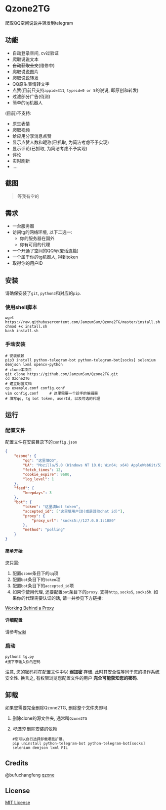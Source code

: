 # Qzone2TG

爬取QQ空间说说并转发到telegram

## 功能

* 自动登录空间, cv过验证
* 爬取说说文本
* ~~自动获取全文~~(维修中)
* 爬取说说图片
* 爬取说说转发
* QQ原生表情转文字
* 点赞(目前只支持`appid=311`, `typeid=0 or 5`的说说, 即原创和转发)
* 过滤部分广告(待测)
* 简单的tg机器人

(目前)不支持:

* 原生表情
* 爬取视频
* 给应用分享消息点赞
* 显示点赞人数和昵称(已抓取, 为简洁考虑不予实现)
* 显示评论(已抓取, 为简洁考虑不予实现)
* 评论
* 实时刷新
* ....

## 截图

> 等我有空的

## 需求

* 一台服务器
* 访问tg的网络环境, 以下二选一:
  * 你的服务器在国外
  * 你有可用的代理
* 一个开通了空间的QQ号(废话连篇)
* 一个属于你的tg机器人, 得到token
* 取得你的用户ID

## 安装

请确保安装了`git`, `python3`和对应的`pip`.

### 使用shell脚本

``` shell
wget https://raw.githubusercontent.com/JamzumSum/Qzone2TG/master/install.sh
chmod +x install.sh
bash install.sh
```

### 手动安装

``` shell
# 安装依赖
pip3 install python-telegram-bot python-telegram-bot[socks] selenium demjson lxml opencv-python
# clone本项目
git clone https://github.com/JamzumSum/Qzone2TG.git
cd Qzone2TG
# 建立配置文档
cp example.conf config.conf
vim config.conf     # 这里需要一个趁手的编辑器
# 填写qq, tg bot token, userId, 以及可选的代理
```

## 运行

### 配置文件

配置文件在安装目录下的`config.json`

``` json
{
    "qzone": {
        "qq": "这里填QQ",
        "UA": "Mozilla/5.0 (Windows NT 10.0; Win64; x64) AppleWebKit/537.36 (KHTML, like Gecko) Chrome/79.0.3945.130 Safari/537.36 Edg/79.0.309.71",
        "fetch_times": 12,
        "cookie_expire": 9600,
        "log_level": 1
    },
    "feed": {
        "keepdays": 3
    },
    "bot": {
        "token": "这里填bot token",
        "accepted_id": ["这里填用户ID(或是其他chat id)"],
        "proxy": {
            "proxy_url": "socks5://127.0.0.1:1080"
        },
        "method": "polling"
    }
}
```

#### 简单开始

您只需:

1. 配置`qzone`条目下的`qq`项
2. 配置`bot`条目下的`token`项
3. 配置`bot`条目下的`accepted_id`项
4. 如果你使用代理, 还要配置`bot`条目下的`proxy`. 支持`http`, `socks5`, `socks5h`. 如果你的代理需要认证的话, 请一并参见下方链接:

[Working Behind a Proxy][1]

#### 详细配置

请参考[wiki](https://github.com/JamzumSum/Qzone2TG/wiki/%E9%85%8D%E7%BD%AE%E6%96%87%E6%A1%A3)

### 启动

``` shell
python3 tg.py
#接下来输入你的密码
```

注意, 您的密码将在配置文件中以 __弱加密__ 存储. 此时其安全性等同于您的操作系统安全性. 换言之, 有权限浏览您配置文件的用户 __完全可能获知您的密码__.

## 卸载

如果您需要完全删除Qzone2TG, 删除整个文件夹即可.

1. 删除clone的源文件夹, 通常叫`Qzone2TG`
2. _可选的_  删除安装的依赖

    ``` shell
    #您可以自行选择卸载哪些扩展.
    pip uninstall python-telegram-bot python-telegram-bot[socks] selenium demjson lxml PIL
    ```

## Credits

@bufuchangfeng [qzone](https://github.com/bufuchangfeng/qzone/blob/master/qzone_with_code.py)

## License

[MIT License](https://github.com/JamzumSum/Qzone2TG/blob/master/LICENSE)

[1]: https://github.com/python-telegram-bot/python-telegram-bot/wiki/Working-Behind-a-Proxy "Working Behind a Proxy"
